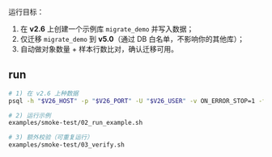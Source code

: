 运行目标：
1. 在 **v2.6** 上创建一个示例库 `migrate_demo` 并写入数据；
2. 仅迁移 `migrate_demo` 到 **v5.0**（通过 DB 白名单，不影响你的其他库）；
3. 自动做对象数量 + 样本行数比对，确认迁移可用。


## run

```bash
# 1) 在 v2.6 上种数据
psql -h "$V26_HOST" -p "$V26_PORT" -U "$V26_USER" -v ON_ERROR_STOP=1 -f examples/smoke-test/01_seed_v26.sql

# 2) 运行示例
examples/smoke-test/02_run_example.sh

# 3) 额外校验（可重复运行）
examples/smoke-test/03_verify.sh

